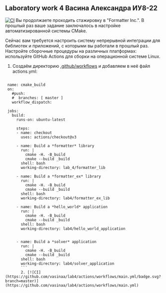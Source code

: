 ## Laboratory work 4 Васина Александра ИУ8-22
[![CI](https://github.com/vasinaa/lab4/actions/workflows/main.yml/badge.svg?branch=master)](https://github.com/vasinaa/lab4/actions/workflows/main.yml)
Вы продолжаете проходить стажировку в "Formatter Inc.".
В прошлый раз ваше задание заключалось в настройке автоматизированной системы CMake.

Сейчас вам требуется настроить систему непрерывной интеграции для библиотек и приложений, с которыми вы работали в прошлый раз. Настройте сборочные процедуры на различных платформах:
используйте GitHub Actions для сборки на операционной системе Linux.

  1.   Создаём директорию [.github/workflows](.github/workflows) и добавляем в неё файл actions.yml:
  
   ```
   
    name: cmake_build
    on:
	  #push:
	  #  branches: [ master ]
	  workflow_dispatch:
	
	jobs:
	  build:
	    runs-on: ubuntu-latest
	    
	    steps:
	    - name: checkout
	      uses: actions/checkout@v3
	    
	    - name: Build a *formatter* library
	      run: |
	        cmake -H. -B_build
	        cmake --build _build
	      shell: bash
	      working-directory: lab_4/formatter_lib
	      
	    - name: Build a *formatter_ex* library
	      run: |
	        cmake -H. -B_build
	        cmake --build _build
	      shell: bash
	      working-directory: lab4/formatter_ex_lib
	      
	    - name: Build a *hello_world* application
	      run: |
	        cmake -H. -B_build
	        cmake --build _build
	      shell: bash
	      working-directory: lab4/hello_world_application
	      
	      
	    - name: Build a *solver* application
	      run: |
	        cmake -H. -B_build
	        cmake --build _build
	      shell: bash
	      working-directory: lab4/solver_application
          ```
          2. [![CI](https://github.com/vasinaa/lab4/actions/workflows/main.yml/badge.svg?branch=master)](https://github.com/vasinaa/lab4/actions/workflows/main.yml)








